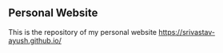 ## Personal Website
This is the repository of my personal website https://srivastav-ayush.github.io/
